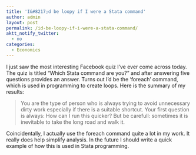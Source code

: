 ```yaml
---
title: 'I&#8217;d be loopy if I were a Stata command'
author: admin
layout: post
permalink: /id-be-loopy-if-i-were-a-stata-command/
aktt_notify_twitter:
  - no
categories:
  - Economics
---
```

I just saw the most interesting Facebook quiz I&#8217;ve ever come across today. The quiz is titled &#8220;Which Stata command are you?&#8221; and after answering five questions provides an answer. Turns out I&#8217;d be the &#8216;foreach&#8217; command, which is used in programming to create loops. Here is the summary of my results:

> You are the type of person who is always trying to avoid unnecessary dirty work especially if there is a suitable shortcut. Your first question is always: How can I run this quicker? But be carefull: sometimes it is inevitable to take the long road and walk it.

Coincidentally, I actually use the foreach command quite a lot in my work. It really does help simplify analysis. In the future I should write a quick example of how this is used in Stata programming.
